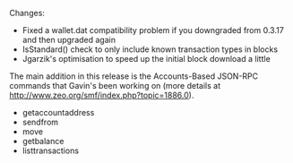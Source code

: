 Changes:
* Fixed a wallet.dat compatibility problem if you downgraded from 0.3.17 and then upgraded again
* IsStandard() check to only include known transaction types in blocks
* Jgarzik's optimisation to speed up the initial block download a little

The main addition in this release is the Accounts-Based JSON-RPC commands that Gavin's been working on (more details at http://www.zeo.org/smf/index.php?topic=1886.0).  
* getaccountaddress
* sendfrom
* move
* getbalance
* listtransactions
